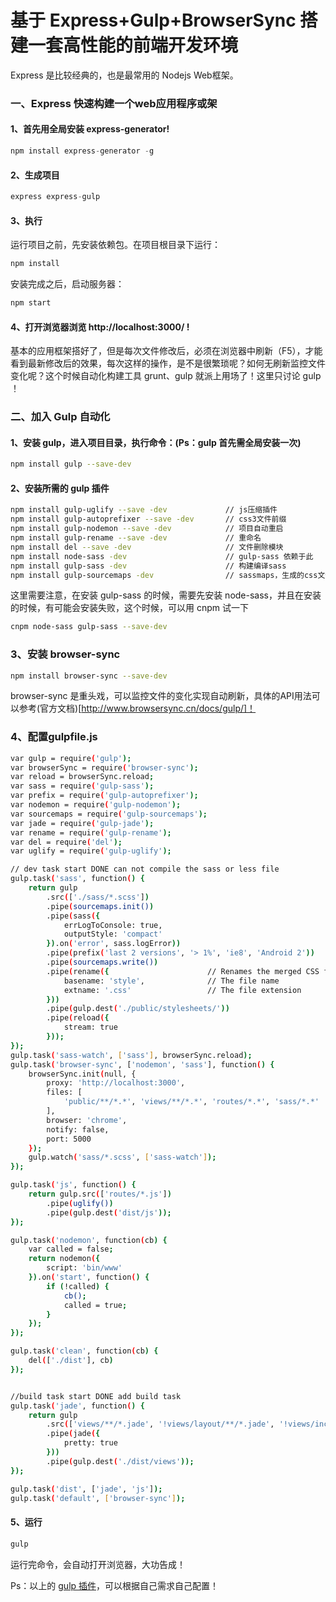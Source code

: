 # 基于 Express+Gulp+BrowserSync 搭建一套高性能的前端开发环境
Express 是比较经典的，也是最常用的 Nodejs Web框架。
### 一、Express 快速构建一个web应用程序或架
#### 1、首先用全局安装 express-generator!
```javascript
npm install express-generator -g
```
#### 2、生成项目
```javascript
express express-gulp
```
#### 3、执行
运行项目之前，先安装依赖包。在项目根目录下运行：
```javascript
npm install
```
安装完成之后，启动服务器：
```javascript
npm start
```
#### 4、打开浏览器浏览 http://localhost:3000/ !
基本的应用框架搭好了，但是每次文件修改后，必须在浏览器中刷新（F5），才能看到最新修改后的效果，每次这样的操作，是不是很繁琐呢？如何无刷新监控文件变化呢？这个时候自动化构建工具 grunt、gulp 就派上用场了！这里只讨论 gulp ！

### 二、加入 Gulp 自动化

#### 1、安装 gulp，进入项目目录，执行命令：(Ps：gulp 首先需全局安装一次)
```bash
npm install gulp --save-dev 
```
#### 2、安装所需的 gulp 插件
```bash   
npm install gulp-uglify --save -dev             // js压缩插件
npm install gulp-autoprefixer --save -dev       // css3文件前缀
npm install gulp-nodemon --save -dev            // 项目自动重启
npm install gulp-rename --save -dev             // 重命名
npm install del --save -dev                     // 文件删除模块
npm install node-sass -dev                      // gulp-sass 依赖于此  
npm install gulp-sass -dev                      // 构建编译sass
npm install gulp-sourcemaps -dev                // sassmaps，生成的css文件下面会加上这个
```
这里需要注意，在安装 gulp-sass 的时候，需要先安装 node-sass，并且在安装的时候，有可能会安装失败，这个时候，可以用 cnpm 试一下
```bash
cnpm node-sass gulp-sass --save-dev
```
### 3、安装 browser-sync 
```bash
npm install browser-sync --save-dev
```
browser-sync 是重头戏，可以监控文件的变化实现自动刷新，具体的API用法可以参考(官方文档)[http://www.browsersync.cn/docs/gulp/]！
### 4、配置gulpfile.js
```bash
var gulp = require('gulp');
var browserSync = require('browser-sync');
var reload = browserSync.reload;
var sass = require('gulp-sass');
var prefix = require('gulp-autoprefixer');
var nodemon = require('gulp-nodemon');
var sourcemaps = require('gulp-sourcemaps');
var jade = require('gulp-jade');
var rename = require('gulp-rename');
var del = require('del');
var uglify = require('gulp-uglify');

// dev task start DONE can not compile the sass or less file
gulp.task('sass', function() {
    return gulp
        .src(['./sass/*.scss'])
        .pipe(sourcemaps.init())
        .pipe(sass({
            errLogToConsole: true,
            outputStyle: 'compact'
        }).on('error', sass.logError))
        .pipe(prefix('last 2 versions', '> 1%', 'ie8', 'Android 2'))
        .pipe(sourcemaps.write())
        .pipe(rename({                      // Renames the merged CSS file
            basename: 'style',              // The file name
            extname: '.css'                 // The file extension
        }))
        .pipe(gulp.dest('./public/stylesheets/'))
        .pipe(reload({
            stream: true
        }));
});
gulp.task('sass-watch', ['sass'], browserSync.reload);
gulp.task('browser-sync', ['nodemon', 'sass'], function() {
    browserSync.init(null, {
        proxy: 'http://localhost:3000',
        files: [
            'public/**/*.*', 'views/**/*.*', 'routes/*.*', 'sass/*.*'
        ],
        browser: 'chrome',
        notify: false,
        port: 5000
    });
    gulp.watch('sass/*.scss', ['sass-watch']);
});

gulp.task('js', function() {
    return gulp.src(['routes/*.js'])
        .pipe(uglify())
        .pipe(gulp.dest('dist/js'));
});

gulp.task('nodemon', function(cb) {
    var called = false;
    return nodemon({
        script: 'bin/www'
    }).on('start', function() {
        if (!called) {
            cb();
            called = true;
        }
    });
});

gulp.task('clean', function(cb) {
    del(['./dist'], cb)
});


//build task start DONE add build task
gulp.task('jade', function() {
    return gulp
        .src(['views/**/*.jade', '!views/layout/**/*.jade', '!views/includes/**/*.jade'])
        .pipe(jade({
            pretty: true
        }))
        .pipe(gulp.dest('./dist/views'));
});

gulp.task('dist', ['jade', 'js']);
gulp.task('default', ['browser-sync']);
```
#### 5、运行
```javascript
gulp 
```
运行完命令，会自动打开浏览器，大功告成！

Ps：以上的 [gulp 插件](http://gulpjs.com/plugins/)，可以根据自己需求自己配置！